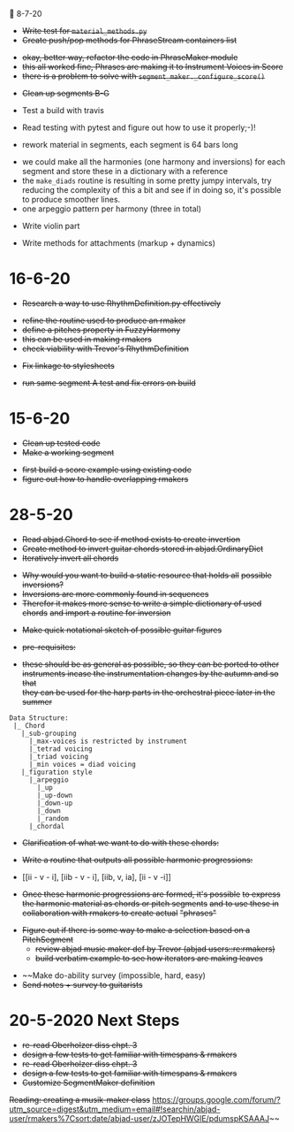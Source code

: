  8-7-20

 + ~~Write test for `material_methods.py`~~
 + ~~Create push/pop methods for PhraseStream containers list~~
  - ~~okay, better way, refactor the code in  PhraseMaker module~~
  - ~~this all worked fine, Phrases are making it to Instrument Voices in
    Score~~
  - ~~there is a problem to solve with `segment_maker._configure_score()`~~
 + ~~Clean up segments B-G~~ 

 + Test a build with travis
  - Read testing with pytest and figure out how to use it properly;-)!

 + rework material in segments, each segment is 64 bars long
  - we could make all the harmonies (one harmony and inversions) for each
    segment and store these in a dictionary with a reference 
  - the `make_diads` routine is resulting in some pretty jumpy intervals, try
    reducing the complexity of this a bit and see if in doing so, it's possible
    to produce smoother lines. 
  - one arpeggio pattern per harmony (three in total) 

 + Write violin part 
 
 + Write methods for attachments (markup + dynamics)

# 16-6-20
 
 + ~~Research a way to use RhythmDefinition.py effectively~~
  - ~~refine the routine used to produce an rmaker~~
  - ~~define a pitches property in FuzzyHarmony~~
  - ~~this can be used in making rmakers~~
  - ~~check viability with Trevor's RhythmDefinition~~

 + ~~Fix linkage to stylesheets~~ 
  - ~~run same segment A test and fix errors on build~~

# 15-6-20

 + ~~Clean up tested code~~
 + ~~Make a working segment~~
  - ~~first build a score example using existing code~~
  - ~~figure out how to handle overlapping rmakers~~

# 28-5-20

 + ~~Read abjad.Chord to see if method exists to create invertion~~
 + ~~Create method to invert guitar chords stored in abjad.OrdinaryDict~~
 + ~~Iteratively invert all chords~~
  - ~~Why would you want to build a static resource that holds all~~
    ~~possible inversions?~~
  - ~~Inversions are more commonly found in sequences~~
  - ~~Therefor it makes more sense to write a simple dictionary of used
    chords~~
    ~~and import a routine for inversion~~
 + ~~Make quick notational sketch of possible guitar figures~~
  - ~~pre-requisites:~~ 
   + ~~these should be as general as possible, so they can be ported to other~~
     ~~instruments incase the instrumentation changes by the autumn and so that~~  
     ~~they can be used for the harp parts in the orchestral piece later in the~~
     ~~summer~~ 
```
Data Structure: 
 |_ Chord
   |_sub-grouping
     |_max-voices is restricted by instrument 
     |_tetrad voicing 
     |_triad voicing
     |_min voices = diad voicing
   |_figuration style
     |_arpeggio
       |_up
       |_up-down
       |_down-up
       |_down
       |_random
     |_chordal
```

 + ~~Clarification of what we want to do with these chords:~~
  - ~~Write a routine that outputs all possible harmonic progressions:~~
   + [[ii - v - i], [iib - v - i], [iib, v, ia], [ii - v -i]]
  - ~~Once these harmonic progressions are formed, it's possible~~ 
    ~~to express the harmonic material as chords or pitch segments~~
    ~~and to use these in collaboration with rmakers to create actual~~
    ~~"phrases"~~


* ~~Figure out if there is some way to make a selection based on a PitchSegment~~  
  - ~~review abjad music maker def by Trevor (abjad users::re:rmakers)~~
  - ~~build verbatim example to see how iterators are making leaves~~
 + ~~Make do-ability survey (impossible, hard, easy) 
 + ~~Send notes + survey to guitarists~~


# 20-5-2020 Next Steps 
+ ~~re-read Oberholzer diss chpt. 3~~
+ ~~design a few tests to get familiar with timespans & rmakers~~
+ ~~re-read Oberholzer diss chpt. 3~~
+ ~~design a few tests to get familiar with timespans & rmakers~~
+ ~~Customize SegmentMaker definition~~

~~Reading: creating a musik-maker class~~
https://groups.google.com/forum/?utm_source=digest&utm_medium=email#!searchin/abjad-user/rmakers%7Csort:date/abjad-user/zJOTepHWGlE/pdumspKSAAAJ~~
